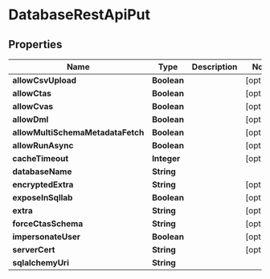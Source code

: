 # DatabaseRestApiPut

## Properties
Name | Type | Description | Notes
------------ | ------------- | ------------- | -------------
**allowCsvUpload** | **Boolean** |  |  [optional]
**allowCtas** | **Boolean** |  |  [optional]
**allowCvas** | **Boolean** |  |  [optional]
**allowDml** | **Boolean** |  |  [optional]
**allowMultiSchemaMetadataFetch** | **Boolean** |  |  [optional]
**allowRunAsync** | **Boolean** |  |  [optional]
**cacheTimeout** | **Integer** |  |  [optional]
**databaseName** | **String** |  | 
**encryptedExtra** | **String** |  |  [optional]
**exposeInSqllab** | **Boolean** |  |  [optional]
**extra** | **String** |  |  [optional]
**forceCtasSchema** | **String** |  |  [optional]
**impersonateUser** | **Boolean** |  |  [optional]
**serverCert** | **String** |  |  [optional]
**sqlalchemyUri** | **String** |  | 
